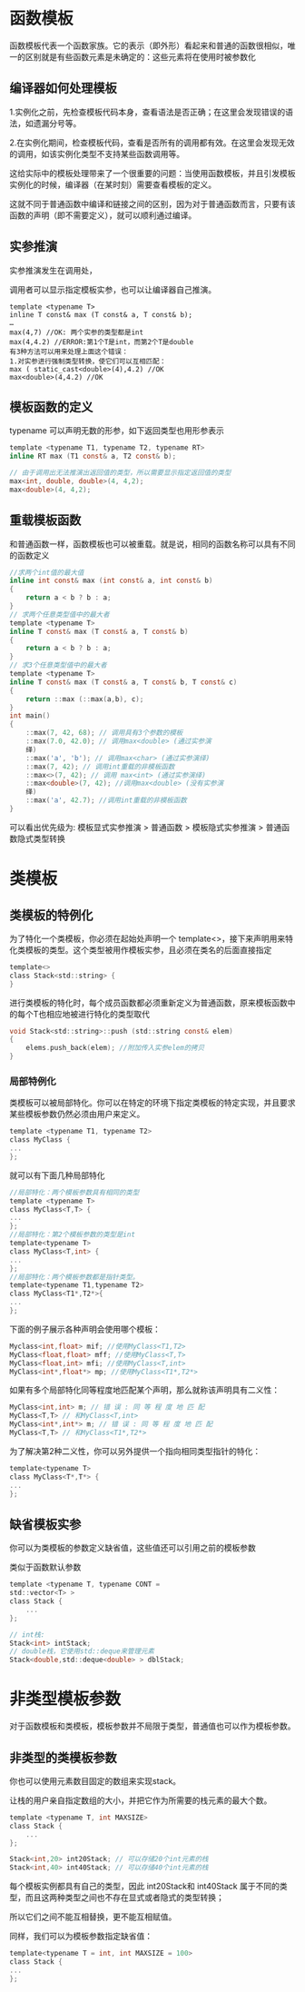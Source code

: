 # 函数模板

函数模板代表一个函数家族。它的表示（即外形）看起来和普通的函数很相似，唯一的区别就是有些函数元素是未确定的：这些元素将在使用时被参数化

## 编译器如何处理模板

1.实例化之前，先检查模板代码本身，查看语法是否正确；在这里会发现错误的语法，如遗漏分号等。

2.在实例化期间，检查模板代码，查看是否所有的调用都有效。在这里会发现无效的调用，如该实例化类型不支持某些函数调用等。

这给实际中的模板处理带来了一个很重要的问题：当使用函数模板，并且引发模板实例化的时候，编译器（在某时刻）需要查看模板的定义。

这就不同于普通函数中编译和链接之间的区别，因为对于普通函数而言，只要有该函数的声明（即不需要定义），就可以顺利通过编译。


## 实参推演

实参推演发生在调用处，

调用者可以显示指定模板实参，也可以让编译器自己推演。

```
template <typename T>
inline T const& max (T const& a, T const& b);
…
max(4,7) //OK: 两个实参的类型都是int
max(4,4.2) //ERROR:第1个T是int，而第2个T是double
有3种方法可以用来处理上面这个错误：
1.对实参进行强制类型转换，使它们可以互相匹配：
max ( static_cast<double>(4),4.2) //OK
max<double>(4,4.2) //OK
```

## 模板函数的定义
typename 可以声明无数的形参，如下返回类型也用形参表示
```c
template <typename T1, typename T2, typename RT>
inline RT max (T1 const& a, T2 const& b);

// 由于调用出无法推演出返回值的类型，所以需要显示指定返回值的类型
max<int, double, double>(4, 4,2);
max<double>(4, 4,2);
```

## 重载模板函数
和普通函数一样，函数模板也可以被重载。就是说，相同的函数名称可以具有不同的函数定义

```c
//求两个int值的最大值
inline int const& max (int const& a, int const& b)
{
    return a < b ? b : a;
}
// 求两个任意类型值中的最大者
template <typename T>
inline T const& max (T const& a, T const& b)
{
    return a < b ? b : a;
}
// 求3个任意类型值中的最大者
template <typename T>
inline T const& max (T const& a, T const& b, T const& c)
{
    return ::max (::max(a,b), c);
}
int main()
{
    ::max(7, 42, 68); // 调用具有3个参数的模板
    ::max(7.0, 42.0); // 调用max<double> (通过实参演
    绎)
    ::max('a', 'b'); // 调用max<char> (通过实参演绎)
    ::max(7, 42); // 调用int重载的非模板函数
    ::max<>(7, 42); // 调用 max<int> (通过实参演绎)
    ::max<double>(7, 42); //调用max<double> (没有实参演
    绎)
    ::max('a', 42.7); //调用int重载的非模板函数
}
```

可以看出优先级为:
模板显式实参推演 > 普通函数 > 模板隐式实参推演 > 普通函数隐式类型转换 

# 类模板
## 类模板的特例化
为了特化一个类模板，你必须在起始处声明一个 template<>，接下来声明用来特化类模板的类型。这个类型被用作模板实参，且必须在类名的后面直接指定
```c
template<>
class Stack<std::string> {
}
```
进行类模板的特化时，每个成员函数都必须重新定义为普通函数，原来模板函数中的每个T也相应地被进行特化的类型取代
```c
void Stack<std::string>::push (std::string const& elem)
{
    elems.push_back(elem); //附加传入实参elem的拷贝
}
```

### 局部特例化
类模板可以被局部特化。你可以在特定的环境下指定类模板的特定实现，并且要求某些模板参数仍然必须由用户来定义。

```c
template <typename T1, typename T2>
class MyClass {
...
};
```
就可以有下面几种局部特化
```c
//局部特化：两个模板参数具有相同的类型
template <typename T>
class MyClass<T,T> {
...
};
//局部特化：第2个模板参数的类型是int
template<typename T>
class MyClass<T,int> {
...
};
//局部特化：两个模板参数都是指针类型。
template<typename T1,typename T2>
class MyClass<T1*,T2*>{
...
};
```
下面的例子展示各种声明会使用哪个模板：
```c
Myclass<int,float> mif; //使用MyClass<T1,T2>
MyClass<float,float> mff; //使用MyClass<T,T>
MyClass<float,int> mfi; //使用MyClass<T,int>
MyClass<int*,float*> mp; //使用MyClass<T1*,T2*>
```
如果有多个局部特化同等程度地匹配某个声明，那么就称该声明具有二义性：

```c
MyClass<int,int> m; // 错 误 : 同 等 程 度 地 匹 配
MyClass<T,T> // 和MyClass<T,int>
MyClass<int*,int*> m; // 错 误 : 同 等 程 度 地 匹 配
MyClass<T,T> // 和MyClass<T1*,T2*>
```
为了解决第2种二义性，你可以另外提供一个指向相同类型指针的特化：
```c
template<typename T>
class MyClass<T*,T*> {
...
};
```
## 缺省模板实参
你可以为类模板的参数定义缺省值，这些值还可以引用之前的模板参数

类似于函数默认参数
```c
template <typename T, typename CONT =
std::vector<T> >
class Stack {
    ...
};

// int栈:
Stack<int> intStack;
// double栈，它使用std::deque来管理元素
Stack<double,std::deque<double> > dblStack;
```

# 非类型模板参数
对于函数模板和类模板，模板参数并不局限于类型，普通值也可以作为模板参数。
## 非类型的类模板参数
你也可以使用元素数目固定的数组来实现stack。

让栈的用户亲自指定数组的大小，并把它作为所需要的栈元素的最大个数。
```c
template <typename T, int MAXSIZE>
class Stack {
    ...
};

Stack<int,20> int20Stack; // 可以存储20个int元素的栈
Stack<int,40> int40Stack; // 可以存储40个int元素的栈
```
每个模板实例都具有自己的类型，因此 int20Stack和 int40Stack 属于不同的类型，而且这两种类型之间也不存在显式或者隐式的类型转换；

所以它们之间不能互相替换，更不能互相赋值。

同样，我们可以为模板参数指定缺省值：
```c
template<typename T = int, int MAXSIZE = 100>
class Stack {
...
};
```

